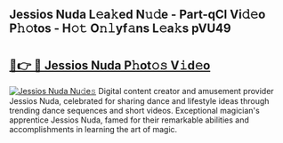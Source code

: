 ## Jessios Nuda L𝚎a𝚔ed N𝚞𝚍e - Part-qCl Vi𝚍𝚎o P𝚑𝚘tos - H𝚘𝚝 O𝚗𝚕yf𝚊ns L𝚎a𝚔s pVU49

# <h2><a href="http://kfeju9.oniu.top/?m=Jessios+Nuda">🔗👉 🔴 Jessios Nuda P𝚑ot𝚘𝚜 V𝚒d𝚎o</a></h2>

[![Jessios Nuda Nu𝚍e𝚜](https://i.imgur.com/0qMVB7G.gif)](http://kfeju9.oniu.top/?m=Jessios+Nuda)
Digital content creator and amusement provider Jessios Nuda, celebrated for sharing dance and lifestyle ideas through trending dance sequences and short videos. Exceptional magician's apprentice Jessios Nuda, famed for their remarkable abilities and accomplishments in learning the art of magic.  
